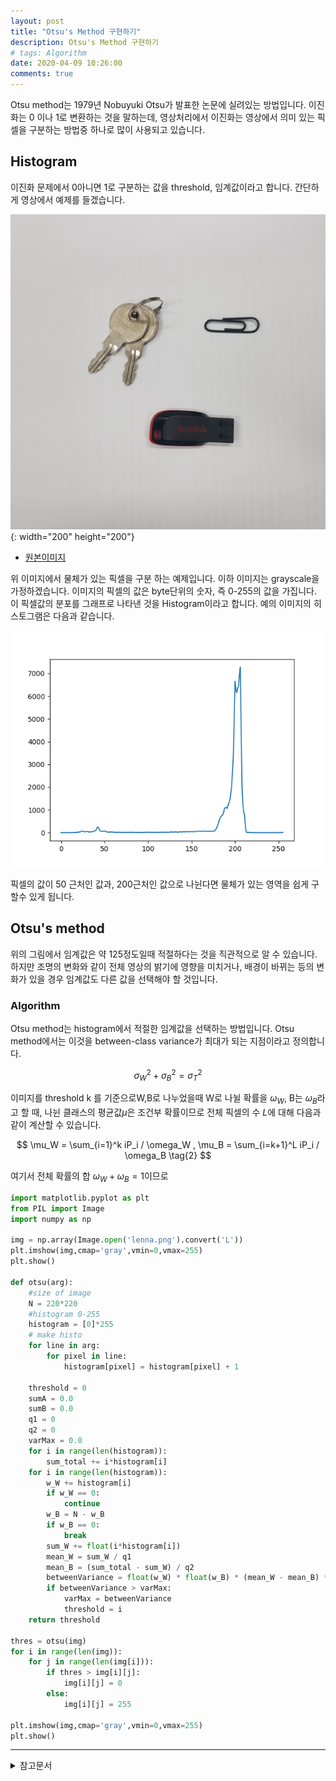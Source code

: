 ```yaml
---
layout: post
title: "Otsu's Method 구현하기"
description: Otsu's Method 구현하기
# tags: Algorithm
date: 2020-04-09 10:26:00
comments: true
---
```


<!-- 무슨알고리즘인지 간략하게 -->
Otsu method는 1979년 Nobuyuki Otsu가 발표한 논문에 실려있는 방법입니다. 이진화는 0 이나 1로 변환하는 것을 말하는데, 영상처리에서 이진화는 영상에서 의미 있는 픽셀을 구분하는 방법중 하나로 많이 사용되고 있습니다.  

## Histogram

이진화 문제에서 0아니면 1로 구분하는 값을 threshold, 임계값이라고 합니다. 간단하게 영상에서 예제를 들겠습니다.  

![](https://github.com/msc9533/msc9533.github.io/raw/master/_files/otsu_test.jpg){: width="200" height="200"}  

- [원본이미지](https://github.com/msc9533/msc9533.github.io/raw/master/_files/otsu_test.jpg)

위 이미지에서 물체가 있는 픽셀을 구분 하는 예제입니다. 이하 이미지는 grayscale을 가정하겠습니다. 이미지의 픽셀의 값은 byte단위의 숫자, 즉 0-255의 값을 가집니다. 이 픽셀값의 분포를 그래프로 나타낸 것을 Histogram이라고 합니다. 예의 이미지의 히스토그램은 다음과 같습니다.  

![](https://github.com/msc9533/msc9533.github.io/raw/master/_files/_200414Figure_1.png)  

픽셀의 값이 50 근처인 값과, 200근처인 값으로 나뉜다면 물체가 있는 영역을 쉽게 구할수 있게 됩니다.  

## Otsu's method
<!-- 핵심 알고리즘 원리 -->
<!-- 수식적으로 해석 -->
위의 그림에서 임계값은 약 125정도일때 적절하다는 것을 직관적으로 알 수 있습니다. 하지만 조명의 변화와 같이 전체 영상의 밝기에 영향을 미치거나, 배경이 바뀌는 등의 변화가 있을 경우 임계값도 다른 값을 선택해야 할 것입니다.

### Algorithm

Otsu method는 histogram에서 적절한 임계값을 선택하는 방법입니다. Otsu method에서는 이것을 between-class variance가 최대가 되는 지점이라고 정의합니다.  

$$
\sigma^2_W + \sigma^2_B = \sigma^2_T \tag{1}
$$

이미지를 threshold k 를 기준으로W,B로 나누었을때 W로 나뉠 확률을 $\omega_W$, B는 $\omega_B$라고 할 때, 나뉜 클래스의 평균값$\mu$은 조건부 확률이므로 전체 픽셀의 수 $L$에 대해 다음과 같이 계산할 수 있습니다.

$$
\mu_W = \sum_{i=1}^k iP_i / \omega_W , 
\mu_B = \sum_{i=k+1}^L iP_i / \omega_B \tag{2}
$$

여기서 전체 확률의 합 $\omega_W + \omega_B = 1$이므로 
<!-- 직접구현 cpp? python? -->
<!-- 파생 알고리즘은 뭐가 있는지 -->
```py
import matplotlib.pyplot as plt
from PIL import Image
import numpy as np

img = np.array(Image.open('lenna.png').convert('L'))
plt.imshow(img,cmap='gray',vmin=0,vmax=255)
plt.show()

def otsu(arg):
    #size of image
    N = 220*220
    #histogram 0-255
    histogram = [0]*255
    # make histo
    for line in arg:
        for pixel in line:
            histogram[pixel] = histogram[pixel] + 1
    
    threshold = 0
    sumA = 0.0
    sumB = 0.0
    q1 = 0
    q2 = 0
    varMax = 0.0
    for i in range(len(histogram)):
        sum_total += i*histogram[i]
    for i in range(len(histogram)):
        w_W += histogram[i] 
        if w_W == 0:
            continue
        w_B = N - w_B
        if w_B == 0:
            break
        sum_W += float(i*histogram[i])
        mean_W = sum_W / q1
        mean_B = (sum_total - sum_W) / q2
        betweenVariance = float(w_W) * float(w_B) * (mean_W - mean_B) * (mean_W - mean_B)
        if betweenVariance > varMax:
            varMax = betweenVariance
            threshold = i
    return threshold

thres = otsu(img)
for i in range(len(img)):
    for j in range(len(img[i])):
        if thres > img[i][j]:
            img[i][j] = 0
        else:
            img[i][j] = 255

plt.imshow(img,cmap='gray',vmin=0,vmax=255)
plt.show()
```
---

<details>
<summary>참고문서</summary>
<div markdown="1">

- [wikipedia-Otsu's method](https://en.wikipedia.org/wiki/Otsu%27s_method)
- ["A threshold selection method from gray-level histograms",Otsu, N. (1979).](http://webserver2.tecgraf.puc-rio.br/~mgattass/cg/trbImg/Otsu.pdf)
- [Otsu 방법을 사용해서 이미지 이진화하기 (matlab 소스코드 포함)](https://bskyvision.com/49)
- [영상 이진화(binarization, thresholding)-다크프로그래머](https://darkpgmr.tistory.com/115)
- [히스토그램 - wikipedia](https://ko.wikipedia.org/wiki/%ED%9E%88%EC%8A%A4%ED%86%A0%EA%B7%B8%EB%9E%A8)

</div>
</details>
<script id="dsq-count-scr" src="//msc9533.disqus.com/count.js" async></script>

